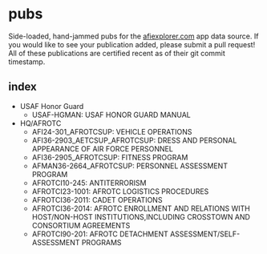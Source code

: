 # pubs
Side-loaded, hand-jammed pubs for the [afiexplorer.com](https://afiexplorer.com/) app data source. If you would like to see your publication added, please submit a pull request! All of these publications are certified recent as of their git commit timestamp.

## index
- USAF Honor Guard
  - USAF-HGMAN: USAF HONOR GUARD MANUAL
- HQ/AFROTC
  - AFI24-301_AFROTCSUP: VEHICLE OPERATIONS
  - AFI36-2903_AETCSUP_AFROTCSUP: DRESS AND PERSONAL APPEARANCE OF AIR FORCE PERSONNEL
  - AFI36-2905_AFROTCSUP: FITNESS PROGRAM
  - AFMAN36-2664_AFROTCSUP: PERSONNEL ASSESSMENT PROGRAM
  - AFROTCI10-245: ANTITERRORISM
  - AFROTCI23-1001: AFROTC LOGISTICS PROCEDURES
  - AFROTCI36-2011: CADET OPERATIONS
  - AFROTCI36-2014: AFROTC ENROLLMENT AND RELATIONS WITH HOST/NON-HOST INSTITUTIONS,INCLUDING CROSSTOWN AND CONSORTIUM AGREEMENTS
  - AFROTCI90-201: AFROTC DETACHMENT ASSESSMENT/SELF-ASSESSMENT PROGRAMS
